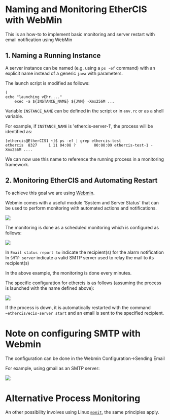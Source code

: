# Naming and Monitoring EtherCIS with WebMin

This is an how-to to implement basic monitoring and server restart with email notification using WebMin

## 1. Naming a Running Instance

A server instance can be named (e.g. using a ``ps -ef`` command) with an explicit name instead of a generic `java` with parameters.

The launch script is modified as follows:

    (
    echo "launching vEhr...."
        exec -a ${INSTANCE_NAME} ${JVM} -Xmx256M ...

Variable `INSTANCE_NAME` can be defined in the script or in `env.rc` or as a shell variable.

For example, if `INSTANCE_NAME` is 'ethercis-server-1', the process will be identified as:

	[ethercis@EtherCIS1 ~]$ ps -ef | grep ethercis-test
	ethercis  8327     1 11 04:08 ?        00:00:09 ethercis-test-1 -Xmx256M ....

We can now use this name to reference the running process in a monitoring framework.

## 2. Monitoring EtherCIS and Automating Restart

To achieve this goal we are using [Webmin](http://www.webmin.com/).

Webmin comes with a useful module 'System and Server Status' that can be used to perform monitoring with automated actions and notifications.

![](https://i.imgur.com/Ltd9Aez.png)

The monitoring is done as a scheduled monitoring which is configured as follows:

![](https://i.imgur.com/oPum4UT.png)

In `Email status report to` indicate the recipient(s) for the alarm notification
In `SMTP server` indicate a valid SMTP server used to relay the mail to its recipient(s)

In the above example, the monitoring is done every minutes. 

The specific configuration for ethercis is as follows (assuming the process is launched with the name defined above):

![](https://i.imgur.com/CiOAuIR.png)

If the process is down, it is automatically restarted with the command `~ethercis/ecis-server start` and an email is sent to the specified recipient.

# Note on configuring SMTP with Webmin

The configuration can be done in the Webmin Configuration->Sending Email

For example, using gmail as an SMTP server:

![](https://i.imgur.com/VEbzThr.png)

# Alternative Process Monitoring

An other possibility involves using Linux [`monit`](https://mmonit.com/monit/), the same principles apply. 

   
